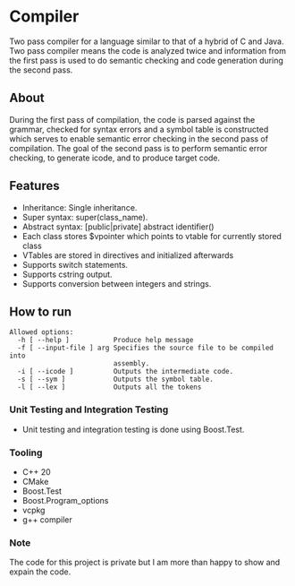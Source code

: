 # Compiler
Two pass compiler for a language similar to that of a hybrid of C and Java. Two pass compiler means the code is analyzed twice and information from the first pass is used to do semantic checking and code generation during the second pass.

## About
During the first pass of compilation, the code is parsed against the grammar, checked for syntax errors and a symbol table is constructed which serves to enable semantic error checking in the second pass of compilation.
The goal of the second pass is to perform semantic error checking, to generate icode, and to produce target code.

## Features
- Inheritance: Single inheritance.
- Super syntax: super(class_name).
- Abstract syntax: [public|private] abstract identifier()
- Each class stores $vpointer which points to vtable for currently stored class
- VTables are stored in directives and initialized afterwards
- Supports switch statements.
- Supports cstring output.
- Supports conversion between integers and strings.

## How to run
```
Allowed options:
  -h [ --help ]           Produce help message
  -f [ --input-file ] arg Specifies the source file to be compiled into
                          assembly.
  -i [ --icode ]          Outputs the intermediate code.
  -s [ --sym ]            Outputs the symbol table.
  -l [ --lex ]            Outputs all the tokens
```

### Unit Testing and Integration Testing
- Unit testing and integration testing is done using Boost.Test.

### Tooling
- C++ 20
- CMake
- Boost.Test
- Boost.Program_options
- vcpkg
- g++ compiler

### Note
The code for this project is private but I am more than happy to show and expain the code.
